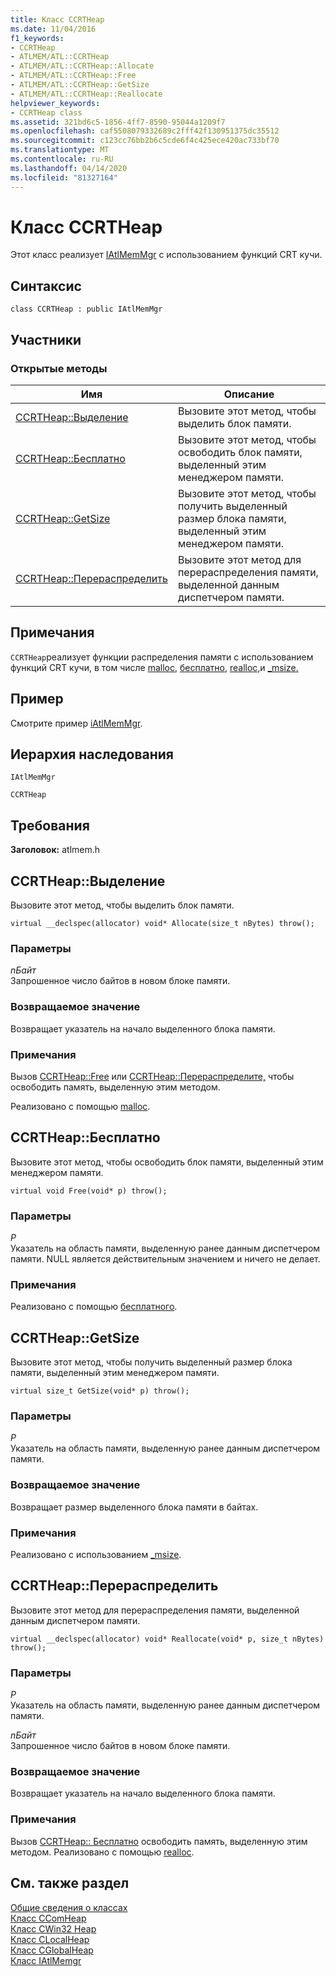 ```yaml
---
title: Класс CCRTHeap
ms.date: 11/04/2016
f1_keywords:
- CCRTHeap
- ATLMEM/ATL::CCRTHeap
- ATLMEM/ATL::CCRTHeap::Allocate
- ATLMEM/ATL::CCRTHeap::Free
- ATLMEM/ATL::CCRTHeap::GetSize
- ATLMEM/ATL::CCRTHeap::Reallocate
helpviewer_keywords:
- CCRTHeap class
ms.assetid: 321bd6c5-1856-4ff7-8590-95044a1209f7
ms.openlocfilehash: caf5508079332689c2fff42f130951375dc35512
ms.sourcegitcommit: c123cc76bb2b6c5cde6f4c425ece420ac733bf70
ms.translationtype: MT
ms.contentlocale: ru-RU
ms.lasthandoff: 04/14/2020
ms.locfileid: "81327164"
---
```

# <a name="ccrtheap-class"></a>Класс CCRTHeap

Этот класс реализует [IAtlMemMgr](../../atl/reference/iatlmemmgr-class.md) с использованием функций CRT кучи.

## <a name="syntax"></a>Синтаксис

```
class CCRTHeap : public IAtlMemMgr
```

## <a name="members"></a>Участники

### <a name="public-methods"></a>Открытые методы

|Имя|Описание|
|----------|-----------------|
|[CCRTHeap::Выделение](#allocate)|Вызовите этот метод, чтобы выделить блок памяти.|
|[CCRTHeap::Бесплатно](#free)|Вызовите этот метод, чтобы освободить блок памяти, выделенный этим менеджером памяти.|
|[CCRTHeap::GetSize](#getsize)|Вызовите этот метод, чтобы получить выделенный размер блока памяти, выделенный этим менеджером памяти.|
|[CCRTHeap::Перераспределить](#reallocate)|Вызовите этот метод для перераспределения памяти, выделенной данным диспетчером памяти.|

## <a name="remarks"></a>Примечания

`CCRTHeap`реализует функции распределения памяти с использованием функций CRT кучи, в том числе [malloc](../../c-runtime-library/reference/malloc.md), [бесплатно,](../../c-runtime-library/reference/free.md) [realloc,](../../c-runtime-library/reference/realloc.md)и [_msize.](../../c-runtime-library/reference/msize.md)

## <a name="example"></a>Пример

Смотрите пример [iAtlMemMgr](../../atl/reference/iatlmemmgr-class.md).

## <a name="inheritance-hierarchy"></a>Иерархия наследования

`IAtlMemMgr`

`CCRTHeap`

## <a name="requirements"></a>Требования

**Заголовок:** atlmem.h

## <a name="ccrtheapallocate"></a><a name="allocate"></a>CCRTHeap::Выделение

Вызовите этот метод, чтобы выделить блок памяти.

```
virtual __declspec(allocator) void* Allocate(size_t nBytes) throw();
```

### <a name="parameters"></a>Параметры

*nБайт*<br/>
Запрошенное число байтов в новом блоке памяти.

### <a name="return-value"></a>Возвращаемое значение

Возвращает указатель на начало выделенного блока памяти.

### <a name="remarks"></a>Примечания

Вызов [CCRTHeap::Free](#free) или [CCRTHeap::Перераспределите,](#reallocate) чтобы освободить память, выделенную этим методом.

Реализовано с помощью [malloc](../../c-runtime-library/reference/malloc.md).

## <a name="ccrtheapfree"></a><a name="free"></a>CCRTHeap::Бесплатно

Вызовите этот метод, чтобы освободить блок памяти, выделенный этим менеджером памяти.

```
virtual void Free(void* p) throw();
```

### <a name="parameters"></a>Параметры

*P*<br/>
Указатель на область памяти, выделенную ранее данным диспетчером памяти. NULL является действительным значением и ничего не делает.

### <a name="remarks"></a>Примечания

Реализовано с помощью [бесплатного](../../c-runtime-library/reference/free.md).

## <a name="ccrtheapgetsize"></a><a name="getsize"></a>CCRTHeap::GetSize

Вызовите этот метод, чтобы получить выделенный размер блока памяти, выделенный этим менеджером памяти.

```
virtual size_t GetSize(void* p) throw();
```

### <a name="parameters"></a>Параметры

*P*<br/>
Указатель на область памяти, выделенную ранее данным диспетчером памяти.

### <a name="return-value"></a>Возвращаемое значение

Возвращает размер выделенного блока памяти в байтах.

### <a name="remarks"></a>Примечания

Реализовано с использованием [_msize](../../c-runtime-library/reference/msize.md).

## <a name="ccrtheapreallocate"></a><a name="reallocate"></a>CCRTHeap::Перераспределить

Вызовите этот метод для перераспределения памяти, выделенной данным диспетчером памяти.

```
virtual __declspec(allocator) void* Reallocate(void* p, size_t nBytes) throw();
```

### <a name="parameters"></a>Параметры

*P*<br/>
Указатель на область памяти, выделенную ранее данным диспетчером памяти.

*nБайт*<br/>
Запрошенное число байтов в новом блоке памяти.

### <a name="return-value"></a>Возвращаемое значение

Возвращает указатель на начало выделенного блока памяти.

### <a name="remarks"></a>Примечания

Вызов [CCRTHeap:: Бесплатно](#free) освободить память, выделенную этим методом. Реализовано с помощью [realloc](../../c-runtime-library/reference/realloc.md).

## <a name="see-also"></a>См. также раздел

[Общие сведения о классах](../../atl/atl-class-overview.md)<br/>
[Класс CComHeap](../../atl/reference/ccomheap-class.md)<br/>
[Класс CWin32 Heap](../../atl/reference/cwin32heap-class.md)<br/>
[Класс CLocalHeap](../../atl/reference/clocalheap-class.md)<br/>
[Класс CGlobalHeap](../../atl/reference/cglobalheap-class.md)<br/>
[Класс IAtlMemgr](../../atl/reference/iatlmemmgr-class.md)

